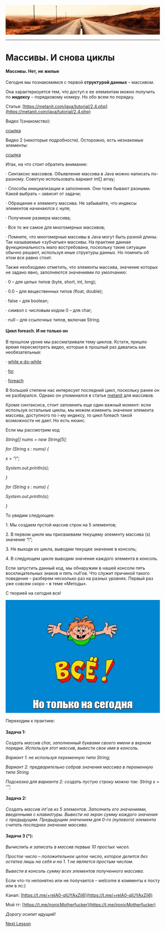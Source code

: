 ![](../../commonmedia/header.png)

***

   

Массивы. И снова циклы
======================

#### Массивы. Нет, не жилые

Сегодня мы познакомимся с первой **структурой данных** – массивом.

Она характеризуется тем, что доступ к ее элементам можно получить по **индексу** – порядковому номеру. Но обо всем по порядку.

Статья: [https://metanit.com/java/tutorial/2.4.php](https://metanit.com/java/tutorial/2.4.php)

Видео 1(знакомство):

[ссылка](https://www.youtube.com/watch?v=v7yZ9okDsS4&list=PL786bPIlqEjRDXpAKYbzpdTaOYsWyjtCX&index=21&ab_channel=%D0%A3%D1%80%D0%BE%D0%BA%D0%B8Java)

Видео 2 (некоторые подробности). Осторожно, есть незнакомые элементы:

[ссылка](https://www.youtube.com/watch?v=i_IiGj65bJM&list=PL786bPIlqEjRDXpAKYbzpdTaOYsWyjtCX&index=28&ab_channel=%D0%A3%D1%80%D0%BE%D0%BA%D0%B8Java)

Итак, на что стоит обратить внимание:

· Синтаксис массивов. Объявление массива в Java можно написать по-разному. Советую использовать вариант int\[\] array;

· Способы инициализации и заполнения. Они тоже бывают разными. Какой выбрать – зависит от задачи;

· Обращение к элементу массива. Не забывайте, что индексы элементов начинаются с нуля;

· Получение размера массива;

· Все то же самое для многомерных массивов;

· Помните, что многомерные массивы в Java могут быть разной длины. Так называемые «зубчатые» массивы. На практике данная функциональность мало востребована, поскольку такие ситуации обычно решают, используя иные структуры данных. Но помнить об этом все равно стоит.

Также необходимо отметить, что элементы массива, значение которых не задано явно, заполняются значениями по умолчанию:

· 0 – для целых типов (byte, short, int, long);

· 0.0 – для вещественных типов (float, double);

· false – для boolean;

· символ с числовым кодом 0 – для char;

· null – для ссылочных типов, включая String.

#### Цикл foreach. И не только он

В прошлом уроке мы рассматривали тему циклов. Кстати, пришло время пересмотреть видео, которые в прошлый раз давались как необязательные:

· [while и do-while](https://www.youtube.com/watch?v=Q2DXFrzYWJs&list=PL786bPIlqEjRDXpAKYbzpdTaOYsWyjtCX&index=40&ab_channel=%D0%A3%D1%80%D0%BE%D0%BA%D0%B8Java)

· [for](https://www.youtube.com/watch?v=6Vnm9T4NC2k&list=PL786bPIlqEjRDXpAKYbzpdTaOYsWyjtCX&index=41&ab_channel=%D0%A3%D1%80%D0%BE%D0%BA%D0%B8Java)

· [foreach](https://www.youtube.com/watch?v=hJtlhIm-BEo&list=PL786bPIlqEjRDXpAKYbzpdTaOYsWyjtCX&index=42&ab_channel=%D0%A3%D1%80%D0%BE%D0%BA%D0%B8Java)

В большей степени нас интересует последний цикл, поскольку ранее он не разбирался. Однако он упоминался в статье [metanit](https://metanit.com/java/tutorial/2.4.php) для массивов.

Кроме синтаксиса, стоит запомнить еще один важный момент: если используя остальные циклы, мы можем изменить значение элемента массива, доступного по i-му индексу, то цикл foreach такой возможности не дает. Но есть нюанс.

Если мы рассмотрим код

_String\[\] nums = new String\[5\];_

 _for (String s : nums) {_

 _s = "!";_

 _System.out.println(s);_

 _}_

 _for (String s : nums) {_

 _System.out.println(s);_

 _}_

То увидим следующее:

1\. Мы создаем пустой массив строк на 5 элементов;

2\. В первом цикле мы присваиваем текущему элементу массива (s) значение “!”;

3\. Не выходя из цикла, выводим текущее значение в консоль;

4\. В следующем цикле выводим значение каждого элемента в консоль.

Если запустить данный код, мы обнаружим в нашей консоли пять восклицательных знаков и пять null’ов. Что служит причиной такого поведения – разберем несколько раз на разных уровнях. Первый раз уже совсем скоро – в теме «Методы».

С теорией на сегодня все!

![](../../commonmedia/footer.png)

Переходим к практике:

#### Задача 1:

_Создать массив char, заполненный буквами своего имени в верном порядке. Используя этот массив, вывести свое имя в консоль._

_Вариант 1: не используя переменную типа String;_

_Вариант 2: предварительно собрав значения массива в переменную типа String._

_Подсказка для варианта 2: создать пустую строку можно так: String s = “”;_

#### Задача 2:

_Создать массив int’ов из 5 элементов. Заполнить его значениями, введенными с клавиатуры. Вывести на экран сумму каждого значения с предыдущим. Предыдущим значением для 0-го (нулевого) элемента считать последнее значение массива._

#### Задача 3 (\*):

_Вычислить и записать в массив первые 10 простых чисел._

_Простое число – положительное целое число, которое делится без остатка лишь на себя и на 1. 1 не является простым числом._

_Вывести в консоль сумму всех элементов полученного массива._

  

Если что-то непонятно или не получается – welcome в комменты к посту или в лс:)

Канал: [https://t.me/+relA0-qlUYAxZjI6](https://t.me/+relA0-qlUYAxZjI6)

Мой тг: [https://t.me/ironicMotherfucker](https://t.me/ironicMotherfucker)

_Дорогу осилит идущий!_

[Next Lesson](../6/Metody-Pervoe-znakomstvo-Parametry-Vozvrashchenie-znachenij.md)
